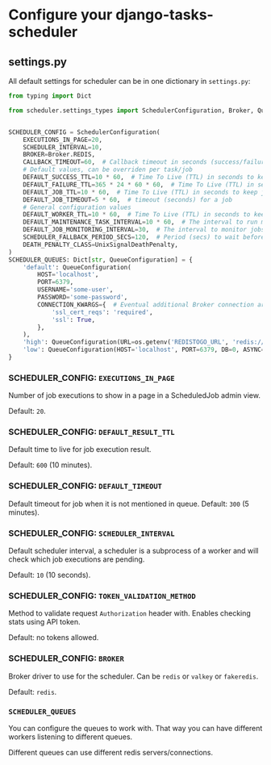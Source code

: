 # Configure your django-tasks-scheduler

## settings.py

All default settings for scheduler can be in one dictionary in `settings.py`:

```python
from typing import Dict

from scheduler.settings_types import SchedulerConfiguration, Broker, QueueConfiguration, UnixSignalDeathPenalty


SCHEDULER_CONFIG = SchedulerConfiguration(
    EXECUTIONS_IN_PAGE=20,
    SCHEDULER_INTERVAL=10,
    BROKER=Broker.REDIS,
    CALLBACK_TIMEOUT=60,  # Callback timeout in seconds (success/failure/stopped)
    # Default values, can be overriden per task/job
    DEFAULT_SUCCESS_TTL=10 * 60,  # Time To Live (TTL) in seconds to keep successful job results
    DEFAULT_FAILURE_TTL=365 * 24 * 60 * 60,  # Time To Live (TTL) in seconds to keep job failure information
    DEFAULT_JOB_TTL=10 * 60,  # Time To Live (TTL) in seconds to keep job information
    DEFAULT_JOB_TIMEOUT=5 * 60,  # timeout (seconds) for a job
    # General configuration values
    DEFAULT_WORKER_TTL=10 * 60,  # Time To Live (TTL) in seconds to keep worker information after last heartbeat
    DEFAULT_MAINTENANCE_TASK_INTERVAL=10 * 60,  # The interval to run maintenance tasks in seconds. 10 minutes.
    DEFAULT_JOB_MONITORING_INTERVAL=30,  # The interval to monitor jobs in seconds.
    SCHEDULER_FALLBACK_PERIOD_SECS=120,  # Period (secs) to wait before requiring to reacquire locks
    DEATH_PENALTY_CLASS=UnixSignalDeathPenalty,
)
SCHEDULER_QUEUES: Dict[str, QueueConfiguration] = {
    'default': QueueConfiguration(
        HOST='localhost',
        PORT=6379,
        USERNAME='some-user',
        PASSWORD='some-password',
        CONNECTION_KWARGS={  # Eventual additional Broker connection arguments
            'ssl_cert_reqs': 'required',
            'ssl': True,
        },
    ),
    'high': QueueConfiguration(URL=os.getenv('REDISTOGO_URL', 'redis://localhost:6379/0')),
    'low': QueueConfiguration(HOST='localhost', PORT=6379, DB=0, ASYNC=False),
}
```

### SCHEDULER_CONFIG: `EXECUTIONS_IN_PAGE`

Number of job executions to show in a page in a ScheduledJob admin view.

Default: `20`.

### SCHEDULER_CONFIG: `DEFAULT_RESULT_TTL`

Default time to live for job execution result.

Default: `600` (10 minutes).

### SCHEDULER_CONFIG: `DEFAULT_TIMEOUT`

Default timeout for job when it is not mentioned in queue.
Default: `300` (5 minutes).

### SCHEDULER_CONFIG: `SCHEDULER_INTERVAL`

Default scheduler interval, a scheduler is a subprocess of a worker and
will check which job executions are pending.

Default: `10` (10 seconds).

### SCHEDULER_CONFIG: `TOKEN_VALIDATION_METHOD`

Method to validate request `Authorization` header with.
Enables checking stats using API token.

Default: no tokens allowed.

### SCHEDULER_CONFIG: `BROKER`

Broker driver to use for the scheduler. Can be `redis` or `valkey` or `fakeredis`.

Default: `redis`.

### `SCHEDULER_QUEUES`

You can configure the queues to work with.
That way you can have different workers listening to different queues.

Different queues can use different redis servers/connections.
